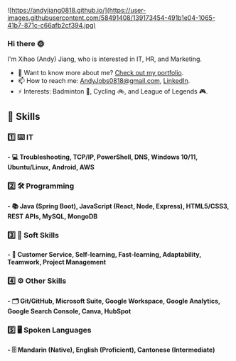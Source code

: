 ![https://andyjiang0818.github.io/](https://user-images.githubusercontent.com/58491408/139173454-491b1e04-1065-41b7-871c-c66afb2cf394.jpg)

### Hi there :sun_with_face:

I'm Xihao (Andy) Jiang, who is interested in IT, HR, and Marketing. 

- 💬 Want to know more about me? [Check out my portfolio](https://andyjiang0818.github.io/).
- 📫 How to reach me: AndyJobs0818@gmail.com, [LinkedIn](https://www.linkedin.com/in/xihao-andy-jiang/). 
- ⚡ Interests: Badminton :badminton:, Cycling :bike:, and League of Legends :video_game:. 

## :briefcase: Skills
### :one: :keyboard: IT
#### - :computer: Troubleshooting, TCP/IP, PowerShell, DNS, Windows 10/11, Ubuntu/Linux, Android, AWS

### :two: :hammer_and_wrench: Programming
#### - :books: Java (Spring Boot), JavaScript (React, Node, Express), HTML5/CSS3, REST APIs, MySQL, MongoDB

### :three: :link: Soft Skills
#### - :floppy_disk: Customer Service, Self-learning, Fast-learning, Adaptability, Teamwork, Project Management

### :four: :gear: Other Skills
#### - :card_index_dividers: Git/GitHub, Microsoft Suite, Google Workspace, Google Analytics, Google Search Console, Canva, HubSpot

### :five: :desktop_computer: Spoken Languages
#### - :file_cabinet: Mandarin (Native), English (Proficient), Cantonese (Intermediate)
